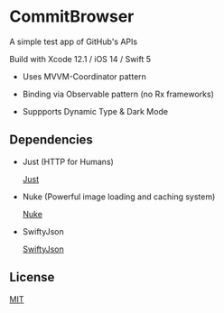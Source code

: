 # CommitBrowser

A simple test app of GitHub's APIs

Build with Xcode 12.1 / iOS 14 / Swift 5

- Uses MVVM-Coordinator pattern

- Binding via Observable pattern (no Rx frameworks)

- Suppports Dynamic Type & Dark Mode

## Dependencies

- Just (HTTP for Humans)

   [Just](https://github.com/dduan/Just)

- Nuke (Powerful image loading and caching system)

  [Nuke](https://github.com/kean/Nuke)

- SwiftyJson

  [SwiftyJson](https://github.com/SwiftyJSON/SwiftyJSON)

## License
[MIT](https://choosealicense.com/licenses/mit/)
